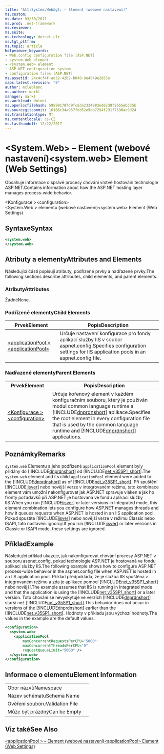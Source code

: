 ```yaml
---
title: "&lt;System.Web&gt; – Element (webové nastavení)"
ms.custom: 
ms.date: 03/30/2017
ms.prod: .net-framework
ms.reviewer: 
ms.suite: 
ms.technology: dotnet-clr
ms.tgt_pltfrm: 
ms.topic: article
helpviewer_keywords:
- Web.config configuration file [ASP.NET]
- system.Web element
- <system.Web> element
- ASP.NET configuration system
- configuration files [ASP.NET]
ms.assetid: 24c4cf4f-ad32-42b2-b040-8e4549e2855e
caps.latest.revision: "9"
author: mcleblanc
ms.author: markl
manager: markl
ms.workload: dotnet
ms.openlocfilehash: 59899178fd9fc8da2334883ed62d9f8655eb335b
ms.sourcegitcommit: 16186c34a957fdd52e5db7294f291f7530ac9d24
ms.translationtype: MT
ms.contentlocale: cs-CZ
ms.lasthandoff: 12/22/2017
---
```

# <a name="ltsystemwebgt-element-web-settings"></a><span data-ttu-id="d6b2c-102">&lt;System.Web&gt; – Element (webové nastavení)</span><span class="sxs-lookup"><span data-stu-id="d6b2c-102">&lt;system.web&gt; Element (Web Settings)</span></span>
<span data-ttu-id="d6b2c-103">Obsahuje informace o správě procesy chování vrstvě hostování technologie ASP.NET.</span><span class="sxs-lookup"><span data-stu-id="d6b2c-103">Contains information about how the ASP.NET hosting layer manages process-wide behavior.</span></span>  
  
 <span data-ttu-id="d6b2c-104">\<Konfigurace ></span><span class="sxs-lookup"><span data-stu-id="d6b2c-104">\<configuration></span></span>  
<span data-ttu-id="d6b2c-105">\<System.Web > elementu (webové nastavení)</span><span class="sxs-lookup"><span data-stu-id="d6b2c-105">\<system.web> Element (Web Settings)</span></span>  
  
## <a name="syntax"></a><span data-ttu-id="d6b2c-106">Syntaxe</span><span class="sxs-lookup"><span data-stu-id="d6b2c-106">Syntax</span></span>  
  
```xml  
<system.web>  
</system.web>  
```  
  
## <a name="attributes-and-elements"></a><span data-ttu-id="d6b2c-107">Atributy a elementy</span><span class="sxs-lookup"><span data-stu-id="d6b2c-107">Attributes and Elements</span></span>  
 <span data-ttu-id="d6b2c-108">Následující části popisují atributy, podřízené prvky a nadřazené prvky.</span><span class="sxs-lookup"><span data-stu-id="d6b2c-108">The following sections describe attributes, child elements, and parent elements.</span></span>  
  
### <a name="attributes"></a><span data-ttu-id="d6b2c-109">Atributy</span><span class="sxs-lookup"><span data-stu-id="d6b2c-109">Attributes</span></span>  
 <span data-ttu-id="d6b2c-110">Žádné</span><span class="sxs-lookup"><span data-stu-id="d6b2c-110">None.</span></span>  
  
### <a name="child-elements"></a><span data-ttu-id="d6b2c-111">Podřízené elementy</span><span class="sxs-lookup"><span data-stu-id="d6b2c-111">Child Elements</span></span>  
  
|<span data-ttu-id="d6b2c-112">Prvek</span><span class="sxs-lookup"><span data-stu-id="d6b2c-112">Element</span></span>|<span data-ttu-id="d6b2c-113">Popis</span><span class="sxs-lookup"><span data-stu-id="d6b2c-113">Description</span></span>|  
|-------------|-----------------|  
|[<span data-ttu-id="d6b2c-114">\<applicationPool ></span><span class="sxs-lookup"><span data-stu-id="d6b2c-114">\<applicationPool></span></span>](../../../../../docs/framework/configure-apps/file-schema/web/applicationpool-element-web-settings.md)|<span data-ttu-id="d6b2c-115">Určuje nastavení konfigurace pro fondy aplikací služby IIS v soubor aspnet.config.</span><span class="sxs-lookup"><span data-stu-id="d6b2c-115">Specifies configuration settings for IIS application pools in an aspnet.config file.</span></span>|  
  
### <a name="parent-elements"></a><span data-ttu-id="d6b2c-116">Nadřazené elementy</span><span class="sxs-lookup"><span data-stu-id="d6b2c-116">Parent Elements</span></span>  
  
|<span data-ttu-id="d6b2c-117">Prvek</span><span class="sxs-lookup"><span data-stu-id="d6b2c-117">Element</span></span>|<span data-ttu-id="d6b2c-118">Popis</span><span class="sxs-lookup"><span data-stu-id="d6b2c-118">Description</span></span>|  
|-------------|-----------------|  
|[<span data-ttu-id="d6b2c-119">\<Konfigurace ></span><span class="sxs-lookup"><span data-stu-id="d6b2c-119">\<configuration></span></span>](../../../../../docs/framework/configure-apps/file-schema/configuration-element.md)|<span data-ttu-id="d6b2c-120">Určuje kořenový element v každém konfiguračním souboru, který je používán modul common language runtime a [!INCLUDE[dnprdnshort](../../../../../includes/dnprdnshort-md.md)] aplikace.</span><span class="sxs-lookup"><span data-stu-id="d6b2c-120">Specifies the root element in every configuration file that is used by the common language runtime and [!INCLUDE[dnprdnshort](../../../../../includes/dnprdnshort-md.md)] applications.</span></span>|  
  
## <a name="remarks"></a><span data-ttu-id="d6b2c-121">Poznámky</span><span class="sxs-lookup"><span data-stu-id="d6b2c-121">Remarks</span></span>  
 <span data-ttu-id="d6b2c-122">`system.web` Elementu a jeho podřízené `applicationPool` element byly přidány do [!INCLUDE[dnprdnshort](../../../../../includes/dnprdnshort-md.md)] od [!INCLUDE[net_v35SP1_short](../../../../../includes/net-v35sp1-short-md.md)].</span><span class="sxs-lookup"><span data-stu-id="d6b2c-122">The `system.web` element and its child `applicationPool` element were added to the [!INCLUDE[dnprdnshort](../../../../../includes/dnprdnshort-md.md)] as of [!INCLUDE[net_v35SP1_short](../../../../../includes/net-v35sp1-short-md.md)].</span></span> <span data-ttu-id="d6b2c-123">Při spuštění [!INCLUDE[iisver](../../../../../includes/iisver-md.md)] nebo novější verze v integrovaném režimu, tato kombinace element vám umožní nakonfigurovat jak ASP.NET spravuje vláken a jak ho fronty požadavků při ASP.NET je hostovaná ve fondu aplikací služby IIS.</span><span class="sxs-lookup"><span data-stu-id="d6b2c-123">When you run [!INCLUDE[iisver](../../../../../includes/iisver-md.md)] or later versions in Integrated mode, this element combination lets you configure how ASP.NET manages threads and how it queues requests when ASP.NET is hosted in an IIS application pool.</span></span> <span data-ttu-id="d6b2c-124">Pokud spustíte [!INCLUDE[iisver](../../../../../includes/iisver-md.md)] nebo novější verze v režimu Classic nebo ISAPI, tato nastavení ignorují.</span><span class="sxs-lookup"><span data-stu-id="d6b2c-124">If you run [!INCLUDE[iisver](../../../../../includes/iisver-md.md)] or later versions in Classic or ISAPI mode, these settings are ignored.</span></span>  
  
## <a name="example"></a><span data-ttu-id="d6b2c-125">Příklad</span><span class="sxs-lookup"><span data-stu-id="d6b2c-125">Example</span></span>  
 <span data-ttu-id="d6b2c-126">Následující příklad ukazuje, jak nakonfigurovat chování procesy ASP.NET v souboru aspnet.config, pokud technologie ASP.NET je hostovaná ve fondu aplikací služby IIS.</span><span class="sxs-lookup"><span data-stu-id="d6b2c-126">The following example shows how to configure ASP.NET process-wide behavior in the aspnet.config file when ASP.NET is hosted in an IIS application pool.</span></span> <span data-ttu-id="d6b2c-127">Příklad předpokládá, že je služba IIS spuštěna v integrovaném režimu a zda je aplikace pomocí [!INCLUDE[net_v35SP1_short](../../../../../includes/net-v35sp1-short-md.md)] nebo novější.</span><span class="sxs-lookup"><span data-stu-id="d6b2c-127">The example assumes that IIS is running in Integrated mode and that the application is using the [!INCLUDE[net_v35SP1_short](../../../../../includes/net-v35sp1-short-md.md)] or a later version.</span></span> <span data-ttu-id="d6b2c-128">Toto chování se nevyskytuje ve verzích [!INCLUDE[dnprdnshort](../../../../../includes/dnprdnshort-md.md)] starší než [!INCLUDE[net_v35SP1_short](../../../../../includes/net-v35sp1-short-md.md)].</span><span class="sxs-lookup"><span data-stu-id="d6b2c-128">This behavior does not occur in versions of the [!INCLUDE[dnprdnshort](../../../../../includes/dnprdnshort-md.md)] earlier than the [!INCLUDE[net_v35SP1_short](../../../../../includes/net-v35sp1-short-md.md)].</span></span> <span data-ttu-id="d6b2c-129">Hodnoty v příkladu jsou výchozí hodnoty.</span><span class="sxs-lookup"><span data-stu-id="d6b2c-129">The values in the example are the default values.</span></span>  
  
```xml  
<configuration>  
  <system.web>  
    <applicationPool   
        maxConcurrentRequestsPerCPU="5000"   
        maxConcurrentThreadsPerCPU="0"   
        requestQueueLimit="5000" />  
  </system.web>  
</configuration>  
```  
  
## <a name="element-information"></a><span data-ttu-id="d6b2c-130">Informace o elementu</span><span class="sxs-lookup"><span data-stu-id="d6b2c-130">Element Information</span></span>  
  
|||  
|-|-|  
|<span data-ttu-id="d6b2c-131">Obor názvů</span><span class="sxs-lookup"><span data-stu-id="d6b2c-131">Namespace</span></span>||  
|<span data-ttu-id="d6b2c-132">Název schématu</span><span class="sxs-lookup"><span data-stu-id="d6b2c-132">Schema Name</span></span>||  
|<span data-ttu-id="d6b2c-133">Ověření souboru</span><span class="sxs-lookup"><span data-stu-id="d6b2c-133">Validation File</span></span>||  
|<span data-ttu-id="d6b2c-134">Může být prázdný</span><span class="sxs-lookup"><span data-stu-id="d6b2c-134">Can be Empty</span></span>||  
  
## <a name="see-also"></a><span data-ttu-id="d6b2c-135">Viz také</span><span class="sxs-lookup"><span data-stu-id="d6b2c-135">See Also</span></span>  
 [<span data-ttu-id="d6b2c-136">\<applicationPool > – Element (webové nastavení)</span><span class="sxs-lookup"><span data-stu-id="d6b2c-136">\<applicationPool> Element (Web Settings)</span></span>](../../../../../docs/framework/configure-apps/file-schema/web/applicationpool-element-web-settings.md)
